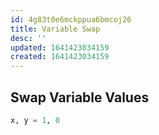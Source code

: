 ```yaml
---
id: 4g83t0e6mckppua6bmcoj26
title: Variable Swap
desc: ''
updated: 1641423034159
created: 1641423034159
---
```



## Swap Variable Values

```python
x, y = 1, 0
```
